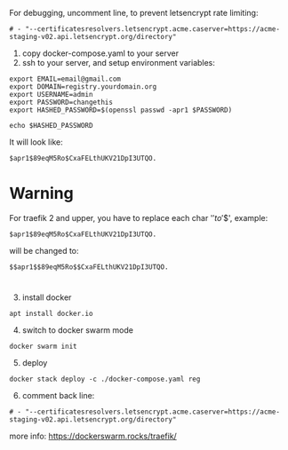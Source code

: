 
For debugging, uncomment line, to prevent letsencrypt rate limiting:     
```
# - "--certificatesresolvers.letsencrypt.acme.caserver=https://acme-staging-v02.api.letsencrypt.org/directory"
```

1. copy docker-compose.yaml to your server
2. ssh to your server, and setup environment variables:

```
export EMAIL=email@gmail.com
export DOMAIN=registry.yourdomain.org
export USERNAME=admin
export PASSWORD=changethis
export HASHED_PASSWORD=$(openssl passwd -apr1 $PASSWORD)
```

```
echo $HASHED_PASSWORD
```
It will look like:
```
$apr1$89eqM5Ro$CxaFELthUKV21DpI3UTQO.
```

# Warning
For traefik 2 and upper, you have to replace each char '$' to '$$', example:
```
$apr1$89eqM5Ro$CxaFELthUKV21DpI3UTQO.
```
will be changed to:
```
$$apr1$$89eqM5Ro$$CxaFELthUKV21DpI3UTQO.
```
#
3. install docker
```
apt install docker.io
```
4. switch to docker swarm mode
```
docker swarm init
```
5. deploy
```
docker stack deploy -c ./docker-compose.yaml reg
```
6. comment back line:
```
# - "--certificatesresolvers.letsencrypt.acme.caserver=https://acme-staging-v02.api.letsencrypt.org/directory"
```


more info: https://dockerswarm.rocks/traefik/
